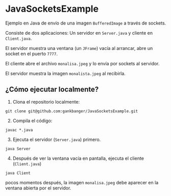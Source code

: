 # JavaSocketsExample

Ejemplo en Java de envío de una imagen `BufferedImage` a través de sockets.

Consiste de dos aplicaciones: Un servidor en `Server.java` y cliente en `Client.java`.

El servidor muestra una ventana (un `JFrame`) vacía al arrancar, abre un socket en el puerto `7777`.

El cliente abre el archivo `monalisa.jpeg` y lo envía por sockets al servidor.

El servidor muestra la imagen `monalista.jpeg` al recibirla.

## ¿Cómo ejecutar localmente?

1. Clona el repositorio localmente:

  `git clone git@github.com:gankbanger/JavaSocketsExample.git`

2. Compila el código:

  `javac *.java`

3. Ejecuta el servidor (`Server.java`) primero.

  `java Server`

4. Después de ver la ventana vacía en pantalla, ejecuta el cliente (`Client.java`)

  `java Client`
  
  pocos momentos después, la imagen `monalisa.jpeg` debe aparecer en la ventana abierta por el servidor.
